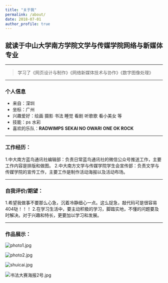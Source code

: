 ```yaml
---
title: "关于我"
permalink: /about/
date: 2018-07-01
author_profile: true
---
```


## 就读于中山大学南方学院文学与传媒学院网络与新媒体专业

*** 

>学习了《网页设计与制作》《网络新媒体技术与协作》《数字图像处理》

***
### 个人信息
* 来自：深圳
* 坐标：广州
* 兴趣爱好：绘画 摄影 书法 睡觉 看剧 听歌歌 看小美女 等
* 技能：ps 水彩
* 喜欢的乐队：**RADWIMPS** **SEKAI NO OWARI** **ONE OK ROCK**
***
### 工作经历：
1.中大南方蓝鸟通讯社编辑部：负责日常蓝鸟通讯社的微信公众号推送工作，主要工作内容是排版和做图。
2.中大南方文学与传媒学院学生会宣传部：负责文学与传媒学院的宣传工作，主要工作是制作活动海报以及活动布场。
***
### 自我评价/期望：
1.希望我做事不要那么心急，沉着冷静细心一点。这么捉急，敲代码可是很容易404哒！！！
2.在学习生活中，要主动积极的学习，脚踏实地，不懂的问题要及时解决。对于兴趣和特长，更要加以学习和发展。
***
### 作品展示：

![photo1.jpg](https://upload-images.jianshu.io/upload_images/9455364-f496602930f4d643.jpg?imageMogr2/auto-orient/strip%7CimageView2/2/w/1240)

![photo2.jpg](https://upload-images.jianshu.io/upload_images/9455364-4a60987d142231cb.jpg?imageMogr2/auto-orient/strip%7CimageView2/2/w/1240)

![shuicai.jpg](https://upload-images.jianshu.io/upload_images/9455364-259655ad1fba3bbb.jpg?imageMogr2/auto-orient/strip%7CimageView2/2/w/1240)

![书法大赛海报2号.jpg](https://upload-images.jianshu.io/upload_images/9455364-62b11be7f0f9ac07.jpg?imageMogr2/auto-orient/strip%7CimageView2/2/w/1240)


